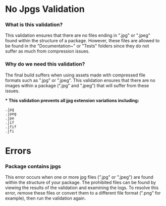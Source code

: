 # No Jpgs Validation
### What is this validation?
This validation ensures that there are no files ending in ".jpg" or ".jpeg" found within the structure of a package. However, these files are allowed to be found in the "Documentation~" or "Tests" folders since they do not suffer as much from compression issues.

### Why do we need this validation?
The final build suffers when using assets made with compressed file formats such as ".jpg" or ".jpeg". This validation ensures that there are no images within a package (".jpg" and ".jpeg") that will suffer from these issues.

<b>* This validation prevents all jpg extension variations including:</b>

```
.jpg
.jpeg
.jpe
.jif
.jfif
.jfi
```

# Errors
### Package contains jpgs
This error occurs when one or more jpg files (".jpg" or ".jpeg") are found within the structure of your package. The prohibited files can be found by viewing the results of the validation and examining the logs. To resolve this error, remove these files or convert them to a different file format (".png" for example), then run the validation again.